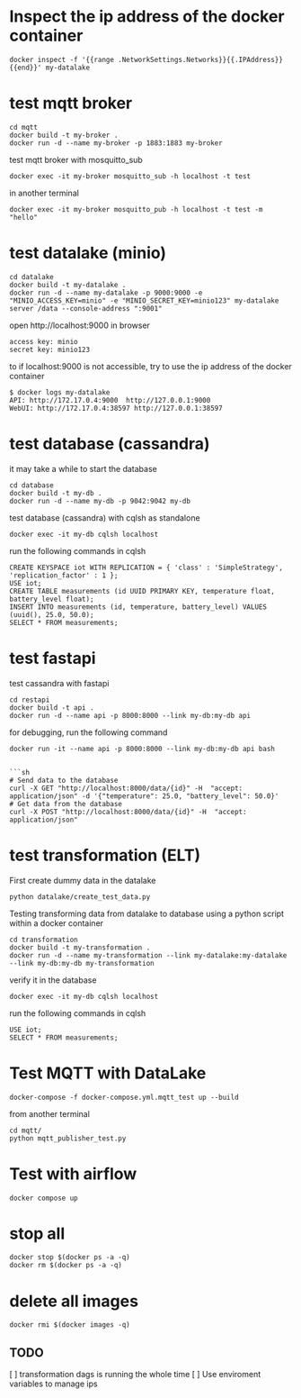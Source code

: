 # Inspect the ip address of the docker container

```
docker inspect -f '{{range .NetworkSettings.Networks}}{{.IPAddress}}{{end}}' my-datalake
```

# test mqtt broker

```
cd mqtt
docker build -t my-broker .
docker run -d --name my-broker -p 1883:1883 my-broker
```

test mqtt broker with mosquitto_sub

```
docker exec -it my-broker mosquitto_sub -h localhost -t test
```
in another terminal

```
docker exec -it my-broker mosquitto_pub -h localhost -t test -m "hello"
```

# test datalake (minio)

```
cd datalake
docker build -t my-datalake .
docker run -d --name my-datalake -p 9000:9000 -e "MINIO_ACCESS_KEY=minio" -e "MINIO_SECRET_KEY=minio123" my-datalake server /data --console-address ":9001"
```

open http://localhost:9000 in browser

```
access key: minio
secret key: minio123
```

to if localhost:9000 is not accessible, try to use the ip address of the docker container

```
$ docker logs my-datalake
API: http://172.17.0.4:9000  http://127.0.0.1:9000 
WebUI: http://172.17.0.4:38597 http://127.0.0.1:38597 
```

# test database (cassandra)

it may take a while to start the database

```
cd database
docker build -t my-db .
docker run -d --name my-db -p 9042:9042 my-db
```

test database (cassandra) with cqlsh as standalone

```
docker exec -it my-db cqlsh localhost
```

run the following commands in cqlsh

```
CREATE KEYSPACE iot WITH REPLICATION = { 'class' : 'SimpleStrategy', 'replication_factor' : 1 };
USE iot;
CREATE TABLE measurements (id UUID PRIMARY KEY, temperature float, battery_level float);
INSERT INTO measurements (id, temperature, battery_level) VALUES (uuid(), 25.0, 50.0);
SELECT * FROM measurements;
```

# test fastapi

test cassandra with fastapi
```
cd restapi
docker build -t api .
docker run -d --name api -p 8000:8000 --link my-db:my-db api
```

for debugging, run the following command
```
docker run -it --name api -p 8000:8000 --link my-db:my-db api bash


```sh
# Send data to the database
curl -X GET "http://localhost:8000/data/{id}" -H  "accept: application/json" -d '{"temperature": 25.0, "battery_level": 50.0}'
# Get data from the database
curl -X POST "http://localhost:8000/data/{id}" -H  "accept: application/json"
```

# test transformation (ELT)

First create dummy data in the datalake

```
python datalake/create_test_data.py
```

Testing transforming data from datalake to database using a python script within a docker container

```
cd transformation
docker build -t my-transformation .
docker run -d --name my-transformation --link my-datalake:my-datalake --link my-db:my-db my-transformation
```

verify it in the database

```
docker exec -it my-db cqlsh localhost
```

run the following commands in cqlsh

```
USE iot;
SELECT * FROM measurements;
```

# Test MQTT with DataLake

```
docker-compose -f docker-compose.yml.mqtt_test up --build
```

from another terminal

```
cd mqtt/
python mqtt_publisher_test.py
```

# Test with airflow

```
docker compose up
```

# stop all 

```
docker stop $(docker ps -a -q)
docker rm $(docker ps -a -q)
```

# delete all images

```
docker rmi $(docker images -q)
```

## TODO
[ ] transformation dags is running the whole time
[ ] Use enviroment variables to manage ips

